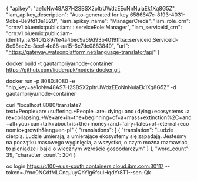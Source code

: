 {
  "apikey": "ae1oNw48AS7H2SBSX2pltrUWdzEEoNnNuiaEk1Xq8G5Z",
  "iam_apikey_description": "Auto-generated for key 6586647c-8193-4031-9dbe-8e9fd13e1820",
  "iam_apikey_name": "ManagerCreds",
  "iam_role_crn": "crn:v1:bluemix:public:iam::::serviceRole:Manager",
  "iam_serviceid_crn": "crn:v1:bluemix:public:iam-identity::a/84012897fe4a4bec9a69d93b4019ffba::serviceid:ServiceId-8e98ac2c-3eef-4c88-aa15-6c7dc0883849",
  "url": "https://gateway.watsonplatform.net/language-translator/api"
}

docker build -t gautampriya/node-container https://github.com/lidderupk/nodejs-docker.git

docker run -p 8080:8080 -e "nlp_key=ae1oNw48AS7H2SBSX2pltrUWdzEEoNnNuiaEk1Xq8G5Z" -d gautampriya/node-container

curl "localhost:8080/translate?text=People+are+suffering.+People+are+dying+and+dying+ecosystems+are+collapsing.+We+are+in+the+beginning+of+a+mass+extinction%2C+and+all+you+can+talk+about+is+the+money+and+fairy+tales+of+eternal+economic+growth&lang=en-pl"
{
  "translations": [
    {
      "translation": "Ludzie cierpią. Ludzie umierają, a umierające ekosystemy się zapadają. Jesteśmy na początku masowego wyginięcia, a wszystko, o czym można rozmawiać, to pieniądze i bajki o wiecznym wzroście gospodarczym"
    }
  ],
  "word_count": 39,
  "character_count": 204
}

oc login https://c100-e.us-south.containers.cloud.ibm.com:30117 --token=JYno0NCdfMLCnqJuyQhYlg6fsuIHqdYr8T1--sen-Qk